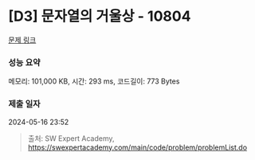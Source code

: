 # [D3] 문자열의 거울상 - 10804 

[문제 링크](https://swexpertacademy.com/main/code/problem/problemDetail.do?contestProbId=AXTC0x16D8EDFASe) 

### 성능 요약

메모리: 101,000 KB, 시간: 293 ms, 코드길이: 773 Bytes

### 제출 일자

2024-05-16 23:52



> 출처: SW Expert Academy, https://swexpertacademy.com/main/code/problem/problemList.do